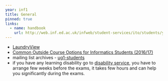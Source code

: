 ```yaml
---
year: inf1
title: General
pinned: true
links:
  - name: handbook
    url: http://web.inf.ed.ac.uk/infweb/student-services/ito/students/year1
---
```


- [LaundryView](http://www.laundryview.com/lvs.php?s=264)
- [Common Outside Course Options for Informatics Students (2016/17)](http://homepages.inf.ed.ac.uk/imurray2/pt/outside_courses_16-17.html)
- mailing list archives - [ug1-students](https://lists.inf.ed.ac.uk/mailman/private/ug1-students/)
- if you have any learning disability go to [disability service](http://www.ed.ac.uk/student-disability-service/about), you have to arrange few weeks before the exams, it takes few hours and can help you significantly during the exams. 
